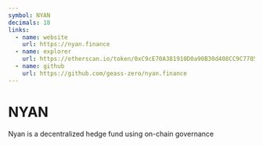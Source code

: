 ```yaml
---
symbol: NYAN
decimals: 18
links:
  - name: website
    url: https://nyan.finance
  - name: explorer
    url: https://etherscan.io/token/0xC9cE70A381910D0a90B30d408CC9C7705ee882de
  - name: github
    url: https://github.com/geass-zero/nyan.finance
---
```


# NYAN

Nyan is a decentralized hedge fund using on-chain governance
